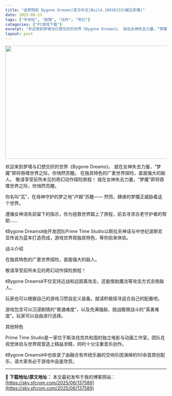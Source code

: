 ```yaml
---
title: "逝梦残影 Bygone Dreams|官方中文|Build.18938133|解压即撸|"
date: 2025-06-23
tags: ["中世纪", "剧情", "动作", "奇幻"]
categories: ["PC游戏下载"]
excerpt: "欢迎来到梦境与幻想交织的世界《Bygone Dreams》。 就在女神失去力量，“梦魇”即将吞噬世界之际，你悄然苏醒。 在独具特色的广袤世界探险，直面强大的敌人。 敬请享受前所未见的奇幻动作探险旅程！ 就在女神失去力量，“梦魇”即将吞噬世界之际，你悄然苏醒。 你名叫“瓦”，在母神守护的梦之地“卢姆”&hellip;"
layout: post
---
```


<img class="aligncenter size-full wp-image-137590" src="https://sky.sfcrom.com/wp-content/uploads/2025/06/2025062307553526.webp" alt="" width="616" height="353" />

欢迎来到梦境与幻想交织的世界《Bygone Dreams》。 就在女神失去力量，“梦魇”即将吞噬世界之际，你悄然苏醒。 在独具特色的广袤世界探险，直面强大的敌人。 敬请享受前所未见的奇幻动作探险旅程！
就在女神失去力量，“梦魇”即将吞噬世界之际，你悄然苏醒。

你名叫“瓦”，在母神守护的梦之地“卢姆”苏醒――
然而，肆虐的梦魇正威胁着这个世界。

遵循女神消失前留下的指示，你为拯救世界踏上了旅程，前去寻求古老守护者的帮助……

《Bygone Dreams》由开发团队Prime Time Studio以斯拉夫神话与中世纪波斯尼亚传说为蓝本打造而成，游戏世界观独具特色，等你前来体验。

战斗介绍

在独具特色的广袤世界探险，直面强大的敌人。

敬请享受前所未见的奇幻动作探险旅程！

《Bygone Dreams》不仅支持近战和远距离攻击，还能借助魔法等攻击方式击倒敌人。

玩家也可以根据自己的游戏习惯自定义装备。就请积极探寻适合自己的配置吧。

游戏包含可以沉浸剧情的“普通难度”，以及充满强敌、挑战极限战斗的“英勇难度”。玩家可以自由进行选择。

其他特色

Prime Time Studio是一家位于斯洛伐克共和国的独立电影与动画工作室，团队在视觉体验与世界观营造上精益求精，同时十分注重音乐创作。

《Bygone Dreams》中也收录了由融合有传统乐器的交响乐团演绎的50余首原创配乐，请大家务必于游戏中品鉴欣赏。

---
📖 **下载地址/原文地址：** 本文最初发布于我的博客网站：[https://sky.sfcrom.com/2025/06/137589](https://sky.sfcrom.com/2025/06/137589)
